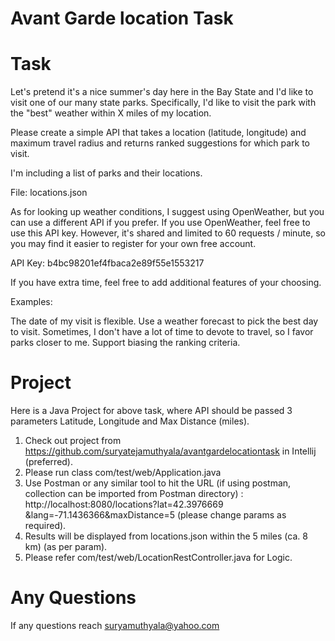 # Avant Garde location Task

# Task

Let's pretend it's a nice summer's day here in the Bay State and I'd like to visit one of our many state parks. Specifically, I'd like to visit the park with the "best" weather within X miles of my location.

Please create a simple API that takes a location (latitude, longitude) and maximum travel radius and returns ranked suggestions for which park to visit.

I'm including a list of parks and their locations.

File: locations.json

As for looking up weather conditions, I suggest using OpenWeather, but you can use a different API if you prefer. If you use OpenWeather, feel free to use this API key. However, it's shared and limited to 60 requests / minute, so you may find it easier to register for your own free account.

API Key: b4bc98201ef4fbaca2e89f55e1553217

If you have extra time, feel free to add additional features of your choosing.

Examples:

The date of my visit is flexible. Use a weather forecast to pick the best day to visit.
Sometimes, I don't have a lot of time to devote to travel, so I favor parks closer to me. Support biasing the ranking criteria.

# Project

Here is a Java Project for above task, where API should be passed 3 parameters Latitude, Longitude and Max Distance (miles).

1. Check out project from https://github.com/suryatejamuthyala/avantgardelocationtask in Intellij (preferred).
2. Please run class com/test/web/Application.java
3. Use Postman or any similar tool to hit the URL (if using postman, collection can be imported from Postman directory) : http://localhost:8080/locations?lat=42.3976669 &lang=-71.1436366&maxDistance=5 (please change params as required).
4. Results will be displayed from locations.json within the 5 miles (ca. 8 km) (as per param).
5. Please refer com/test/web/LocationRestController.java for Logic.

# Any Questions

If any questions reach suryamuthyala@yahoo.com
